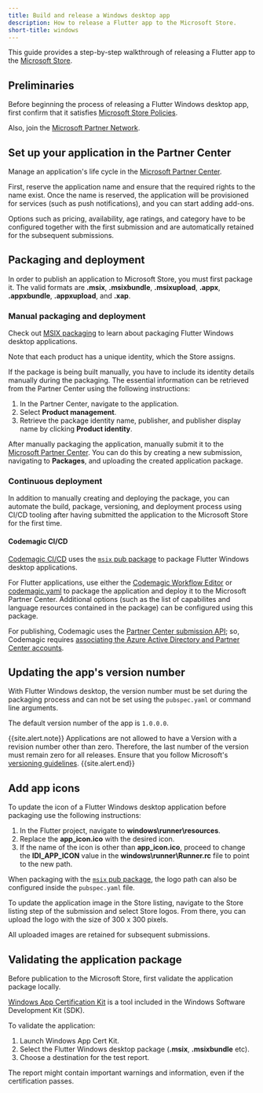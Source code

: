 ```yaml
---
title: Build and release a Windows desktop app
description: How to release a Flutter app to the Microsoft Store.
short-title: windows
---
```


This guide provides a step-by-step walkthrough of releasing a
Flutter app to the [Microsoft Store][microsoftstore].

## Preliminaries

Before beginning the process of releasing 
a Flutter Windows desktop app, first confirm
that it satisfies [Microsoft Store Policies][storepolicies].

Also, join the
[Microsoft Partner Network][microsoftpartner].

## Set up your application in the Partner Center

Manage an application's life cycle in the
[Microsoft Partner Center][microsoftpartner].

First, reserve the application name and
ensure that the required rights to the name exist.
Once the name is reserved, the application 
will be provisioned for services (such as
push notifications), and you can start adding add-ons.

Options such as pricing, availability,
age ratings, and category have to be 
configured together with the first submission
and are automatically retained 
for the subsequent submissions.

## Packaging and deployment

In order to publish an application to Microsoft Store,
you must first package it.
The valid formats are **.msix**, **.msixbundle**,
**.msixupload**, **.appx**, **.appxbundle**,
**.appxupload**, and **.xap**.

### Manual packaging and deployment

Check out [MSIX packaging][msix packaging]
to learn about packaging 
Flutter Windows desktop applications.

Note that each product has a unique identity,
which the Store assigns.

If the package is being built manually,
you have to include its identity details
manually during the packaging.
The essential information can be retrieved
from the Partner Center using the following instructions:

1. In the Partner Center, navigate to the application.
2. Select **Product management**.
3. Retrieve the package identity name, publisher, 
   and publisher display name by clicking **Product identity**.

After manually packaging the application,
manually submit it to the
[Microsoft Partner Center][microsoftpartner].
You can do this by creating a new submission,
navigating to **Packages**,
and uploading the created application package.

### Continuous deployment

In addition to manually creating and deploying the package, 
you can automate the build, package, versioning, 
and deployment process using CI/CD tooling after having submitted
the application to the Microsoft Store for the first time.

#### Codemagic CI/CD

[Codemagic CI/CD][codemagic] uses the
[`msix` pub package][msix package] to package 
Flutter Windows desktop applications. 

For Flutter applications, use either the
[Codemagic Workflow Editor][cmworkfloweditor]
or [codemagic.yaml][cmyaml] 
to package the application and deploy it
to the Microsoft Partner Center.
Additional options (such as the list of
capabilites and language resources 
contained in the package)
can be configured using this package.

For publishing, Codemagic uses the
[Partner Center submission API][partnercenterapi];
so, Codemagic requires
[associating the Azure Active Directory
and Partner Center accounts][azureadassociation].

## Updating the app's version number

With Flutter Windows desktop,
the version number must be set during the 
packaging process and can not be set using
the `pubspec.yaml` or command line arguments. 

The default version number of the app is `1.0.0.0`.

{{site.alert.note}}
  Applications are not allowed to have a
  Version with a revision number other than zero.
  Therefore, the last number of the version must
  remain zero for all releases.
  Ensure that you follow Microsoft's
  [versioning guidelines][windowspackageversioning].
{{site.alert.end}}

## Add app icons

To update the icon of a Flutter Windows
desktop application before packaging use the
following instructions:

1. In the Flutter project, navigate to
   **windows\runner\resources**.
2. Replace the **app_icon.ico** with the desired icon.
3. If the name of the icon is other than **app_icon.ico**,
   proceed to change the **IDI_APP_ICON** value in the
   **windows\runner\Runner.rc** file to point to the new path.

When packaging with the [`msix` pub package][msix package],
the logo path can also be configured inside the `pubspec.yaml` file.

To update the application image in the Store listing,
navigate to the Store listing step of the submission
and select Store logos. 
From there, you can upload the logo with
the size of 300 x 300 pixels.

All uploaded images are retained for subsequent submissions.

## Validating the application package

Before publication to the Microsoft Store,
first validate the application package locally.

[Windows App Certification Kit][windowsappcertification]
is a tool included in the
Windows Software Development Kit (SDK).

To validate the application:

1. Launch Windows App Cert Kit.
2. Select the Flutter Windows desktop package
   (**.msix**, **.msixbundle** etc).
3. Choose a destination for the test report.

The report might contain important warnings and information, 
even if the certification passes. 

[azureadassociation]: https://docs.microsoft.com/windows/uwp/publish/associate-azure-ad-with-partner-center
[cmworkfloweditor]: https://docs.codemagic.io/flutter-publishing/publishing-to-microsoft-store/
[cmyaml]: https://docs.codemagic.io/yaml-publishing/microsoft-store/
[codemagic]: https://codemagic.io/start/
[microsoftstore]: https://www.microsoft.com/store/apps/windows
[microsoftpartner]: https://partner.microsoft.com/
[msix package]: {{site.pub}}/packages/msix
[msix packaging]: {{site.url}}/desktop#msix-packaging
[partnercenterapi]: https://docs.microsoft.com/azure/marketplace/azure-app-apis
[storepolicies]: https://docs.microsoft.com/windows/uwp/publish/store-policies/
[visualstudiopackaging]: https://docs.microsoft.com/windows/msix/package/packaging-uwp-apps
[visualstudiosubmission]: https://docs.microsoft.com/windows/msix/package/packaging-uwp-apps#automate-store-submissions
[windowspackageversioning]: https://docs.microsoft.com/windows/uwp/publish/package-version-numbering
[windowsappcertification]: https://docs.microsoft.com/windows/uwp/debug-test-perf/windows-app-certification-kit

